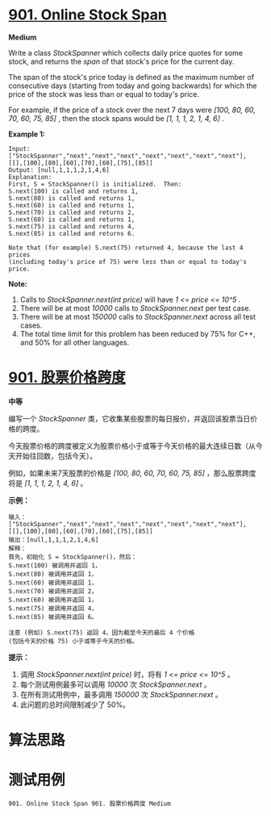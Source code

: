 # [901. Online Stock Span][enTitle]

**Medium**

Write a class  *StockSpanner*  which collects daily price quotes for some stock, and returns the  *span*  of that stock's price for the current day.

The span of the stock's price today is defined as the maximum number of consecutive days (starting from today and going backwards) for which the price of the stock was less than or equal to today's price.

For example, if the price of a stock over the next 7 days were  *[100, 80, 60, 70, 60, 75, 85]* , then the stock spans would be  *[1, 1, 1, 2, 1, 4, 6]* .




**Example 1:** 

```
Input:["StockSpanner","next","next","next","next","next","next","next"], [[],[100],[80],[60],[70],[60],[75],[85]]
Output: [null,1,1,1,2,1,4,6]
Explanation: 
First, S = StockSpanner() is initialized.  Then:
S.next(100) is called and returns 1,
S.next(80) is called and returns 1,
S.next(60) is called and returns 1,
S.next(70) is called and returns 2,
S.next(60) is called and returns 1,
S.next(75) is called and returns 4,
S.next(85) is called and returns 6.

Note that (for example) S.next(75) returned 4, because the last 4 prices
(including today's price of 75) were less than or equal to today's price.
```



**Note:** 

1. Calls to  *StockSpanner.next(int price)*  will have  *1 <= price <= 10^5* . 
2. There will be at most  *10000*  calls to  *StockSpanner.next*  per test case. 
3. There will be at most  *150000*  calls to  *StockSpanner.next*  across all test cases. 
4. The total time limit for this problem has been reduced by 75% for C++, and 50% for all other languages.


# [901. 股票价格跨度][cnTitle]

**中等**

编写一个  *StockSpanner*  类，它收集某些股票的每日报价，并返回该股票当日价格的跨度。

今天股票价格的跨度被定义为股票价格小于或等于今天价格的最大连续日数（从今天开始往回数，包括今天）。

例如，如果未来7天股票的价格是  *[100, 80, 60, 70, 60, 75, 85]* ，那么股票跨度将是  *[1, 1, 1, 2, 1, 4, 6]* 。



**示例：** 

```
输入：["StockSpanner","next","next","next","next","next","next","next"], [[],[100],[80],[60],[70],[60],[75],[85]]
输出：[null,1,1,1,2,1,4,6]
解释：
首先，初始化 S = StockSpanner()，然后：
S.next(100) 被调用并返回 1，
S.next(80) 被调用并返回 1，
S.next(60) 被调用并返回 1，
S.next(70) 被调用并返回 2，
S.next(60) 被调用并返回 1，
S.next(75) 被调用并返回 4，
S.next(85) 被调用并返回 6。

注意 (例如) S.next(75) 返回 4，因为截至今天的最后 4 个价格
(包括今天的价格 75) 小于或等于今天的价格。

```



**提示：** 

1. 调用  *StockSpanner.next(int price)*  时，将有  *1 <= price <= 10^5* 。 
2. 每个测试用例最多可以调用  *10000*  次  *StockSpanner.next* 。 
3. 在所有测试用例中，最多调用  *150000*  次  *StockSpanner.next* 。 
4. 此问题的总时间限制减少了 50%。


# 算法思路

# 测试用例
```
901. Online Stock Span 901. 股票价格跨度 Medium
```

[enTitle]: https://leetcode.com/problems/online-stock-span/
[cnTitle]: https://leetcode-cn.com/problems/online-stock-span/
